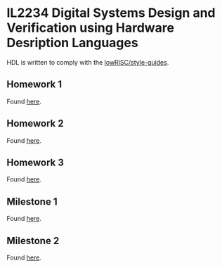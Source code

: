 # IL2234 Digital Systems Design and Verification using Hardware Desription Languages

HDL is written to comply with the [lowRISC/style-guides](https://github.com/lowRISC/style-guides).

## Homework 1

Found [here](homework_1/).

## Homework 2

Found [here](homework_2/).

## Homework 3

Found [here](homework_3/).

## Milestone 1

Found [here](milestone_1/).

## Milestone 2

Found [here](milestone_2/).